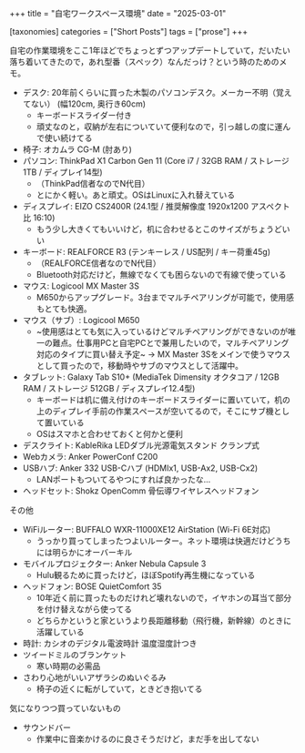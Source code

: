 +++
title = "自宅ワークスペース環境"
date = "2025-03-01"

[taxonomies]
categories = ["Short Posts"]
tags = ["prose"]
+++

自宅の作業環境をここ1年ほどでちょっとずつアップデートしていて，だいたい落ち着いてきたので，あれ型番（スペック）なんだっけ？という時のためのメモ。

- デスク: 20年前くらいに買った木製のパソコンデスク。メーカー不明（覚えてない） (幅120cm, 奥行き60cm)
  - キーボードスライダー付き
  - 頑丈なのと，収納が左右についていて便利なので，引っ越しの度に運んで使い続けてる
- 椅子: オカムラ CG-M (肘あり)
- パソコン: ThinkPad X1 Carbon Gen 11 (Core i7 / 32GB RAM / ストレージ 1TB / ディプレイ14型)
  - （ThinkPad信者なのでN代目）
  - とにかく軽い。あと頑丈。OSはLinuxに入れ替えている
- ディスプレイ: EIZO CS2400R (24.1型 / 推奨解像度 1920x1200 アスペクト比 16:10)
  - もう少し大きくてもいいけど，机に合わせるとこのサイズがちょうどいい
- キーボード: REALFORCE R3 (テンキーレス / US配列 / キー荷重45g)
  - （REALFORCE信者なのでN代目）
  - Bluetooth対応だけど，無線でなくても困らないので有線で使っている
- マウス: Logicool MX Master 3S
  - M650からアップグレード。3台までマルチペアリングが可能で，使用感もとても快適。
- マウス（サブ）: Logicool M650
  - ~使用感はとても気に入っているけどマルチペアリングができないのが唯一の難点。仕事用PCと自宅PCとで兼用したいので，マルチペアリング対応のタイプに買い替え予定~ -> MX Master 3Sをメインで使うマウスとして買ったので，移動時やサブのマウスとして活躍中。
- タブレット: Galaxy Tab S10+ (MediaTek Dimensity オクタコア / 12GB RAM / ストレージ 512GB / ディスプレイ12.4型)
  - キーボードは机に備え付けのキーボードスライダーに置いていて，机の上のディプレイ手前の作業スペースが空いてるので，そこにサブ機として置いている
  - OSはスマホと合わせておくと何かと便利
- デスクライト: KableRika LEDダブル光源電気スタンド クランプ式
- Webカメラ: Anker PowerConf C200
- USBハブ: Anker 332 USB-Cハブ (HDMIx1, USB-Ax2, USB-Cx2)
  - LANポートもついてるやつにすれば良かったな...
- ヘッドセット: Shokz OpenComm 骨伝導ワイヤレスヘッドフォン

その他
- WiFiルーター: BUFFALO WXR-11000XE12 AirStation (Wi-Fi 6E対応)
  - うっかり買ってしまったつよいルーター。ネット環境は快適だけどうちには明らかにオーバーキル
- モバイルプロジェクター: Anker Nebula Capsule 3
  - Hulu観るために買ったけど，ほぼSpotify再生機になっている
- ヘッドフォン: BOSE QuietComfort 35
  - 10年近く前に買ったものだけれど壊れないので，イヤホンの耳当て部分を付け替えながら使ってる
  - どちらかというと家というより長距離移動（飛行機，新幹線）のときに活躍している
- 時計: カシオのデジタル電波時計 温度湿度計つき
- ツイードミルのブランケット
  - 寒い時期の必需品
- さわり心地がいいアザラシのぬいぐるみ
  - 椅子の近くに転がしていて，ときどき抱いてる

気になりつつ買っていないもの
- サウンドバー
  - 作業中に音楽かけるのに良さそうだけど，まだ手を出してない